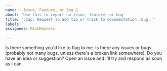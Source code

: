 ```yaml
---
name: ⚡ Issue, Feature, or Bug 🐛
about: 'Use this to report an issue, feature, or bug'
title: ":zap: Request to add tip or trick to documentation :bug: "
labels: 
assignees: MishManners

---
```


Is there something you'd like to flag to me. Is there any issues or bugs (probably not many bugs, unless there's a broken link somewhere). Do you have an idea or suggestion? Open an issue and I'll try and respond as soon as I can.

